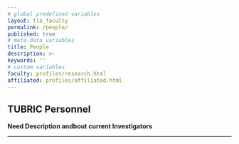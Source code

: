 ```yaml
---
# global predefined variables
layout: tla_faculty
permalink: /people/
published: true
# meta-data variables
title: People
description: >-
keywords: ''
# custom variables
faculty: profiles/research.html
affiliated: profiles/affiliated.html
---
```

## TUBRIC Personnel
**Need Description andbout current Investigators**

___
